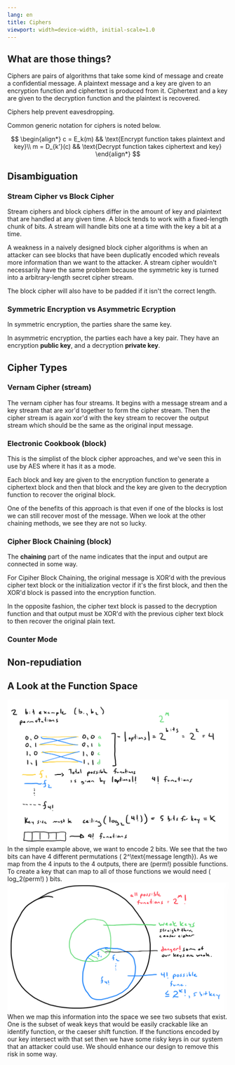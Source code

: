 ```yaml
---
lang: en
title: Ciphers
viewport: width=device-width, initial-scale=1.0
---
```

## What are those things?
Ciphers are pairs of algorithms that take some kind of message and create a
confidential message. A plaintext message and a key are given to an 
encryption function and ciphertext is produced from it. Ciphertext and a key
are given to the decryption function and the plaintext is recovered.

Ciphers help prevent eavesdropping. 

Common generic notation for ciphers is noted below. 

$$
\begin{align*}
c = E_k(m) && \text{Encrypt function takes plaintext and key}\\ 
m = D_{k'}(c) && \text{Decrypt function takes ciphertext and key}
\end{align*}
$$
## Disambiguation
### Stream Cipher vs Block Cipher
Stream ciphers and block ciphers differ in the amount of key and plaintext that
are handled at any given time. A block tends to work with a fixed-length chunk 
of bits. A stream will handle bits one at a time with the key a bit at a time.

A weakness in a naively designed block cipher algorithms is when an attacker 
can see blocks that have been duplicatly encoded which reveals more information
than we want to the attacker. A stream cipher wouldn't necessarily have the 
same problem because the symmetric key is turned into a arbitrary-length secret
cipher stream.

The block cipher will also have to be padded if it isn't the correct length.

### Symmetric Encryption vs Asymmetric Ecryption
In symmetric encryption, the parties share the same key. 

In asymmetric encryption, the parties each have a key pair. They have an
encryption **public key**, and a decryption **private key**.

## Cipher Types
### Vernam Cipher (stream)
The vernam cipher has four streams. It begins with a message stream and a key
stream that are xor'd together to form the cipher stream. Then the cipher 
stream is again xor'd with the key stream to recover the output stream which
should be the same as the original input message. 

### Electronic Cookbook (block)
This is the simplist of the block cipher approaches, and we've seen this in use
by AES where it has it as a mode. 

Each block and key are given to the encryption function to generate a 
ciphertext block and then that block and the key are given to the decryption
function to recover the original block.

One of the benefits of this approach is that even if one of the blocks is lost
we can still recover most of the message. When we look at the other chaining 
methods, we see they are not so lucky.

### Cipher Block Chaining (block)
The **chaining** part of the name indicates that the input and output are 
connected in some way. 

For Cipiher Block Chaining, the original message is XOR'd with the previous
cipher text block or the initialization vector if it's the first block, and 
then the XOR'd block is passed into the encryption function.

In the opposite fashion, the cipher text block is passed to the decryption 
function and that output must be XOR'd with the previous cipher text block to
then recover the original plain text. 

### Counter Mode

## Non-repudiation

## A Look at the Function Space
![Alt text](ciphers_2bitexample.png)
In the simple example above, we want to encode 2 bits. We see that the two bits
can have 4 different permutations \( 2^\text{message length}\). As we map from
the 4 inputs to the 4 outputs, there are \(perm!\) possible functions. To 
create a key that can map to all of those functions we would need \( log_2(perm!) \) bits.
![Alt text](ciphers_functionspace.png)
When we map this information into the space we see two subsets that exist. One
is the subset of weak keys that would be easily crackable like an identify
function, or the caeser shift function. If the functions encoded by our key
intersect with that set then we have some risky keys in our system that an
attacker could use. We should enhance our design to remove this risk in some
way. 